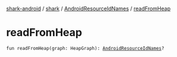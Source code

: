 [shark-android](../../index.md) / [shark](../index.md) / [AndroidResourceIdNames](index.md) / [readFromHeap](./read-from-heap.md)

# readFromHeap

`fun readFromHeap(graph: HeapGraph): `[`AndroidResourceIdNames`](index.md)`?`
